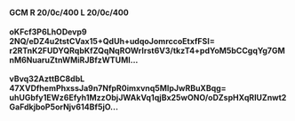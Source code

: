 #### GCM R 20/0c/400 L 20/0c/400
**oKFcf3P6LhODevp9**<br/>**2NQ/eDZ4u2tstCVax15+QdUh+udqoJomrccoEtxfFSI=**<br/>**r2RTnK2FUDYQRqbKfZQqNqROWrIrst6V3/tkzT4+pdYoM5bCCgqYg7GMnM6NuaruZtnWMiRJBfzWTUMl...**<br/><br/>
**vBvq32AzttBC8dbL**<br/>**47XVDfhemPhxssJa9n7NfpR0imxvnq5MIpJwRBuXBqg=**<br/>**uhUGbfy1EWz6Efyh1MzzObjJWAkVq1qjBx25wONO/oDZspHXqRIUZnwt2GaFdkjboP5orNjv614Bf5jO...**